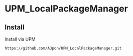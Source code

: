 # UPM_LocalPackageManager

## Install
Install via UPM  
```
https://github.com/AJpon/UPM_LocalPackageManager.git
```
